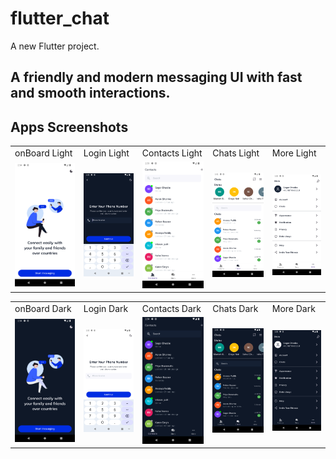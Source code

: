 # flutter_chat

A new Flutter project.

## A friendly and modern messaging UI with fast and smooth interactions.


## Apps Screenshots

<table>
  <tr>
     <td>onBoard Light</td>
     <td>Login Light</td>
     <td>Contacts Light</td>
     <td>Chats Light</td>
     <td>More Light</td>
  </tr>
  <tr>
    <td><img src="assets/screens/onBoardLight.png" width=270 ></td>
    <td><img src="assets/screens/phoneLight.png" width=270 ></td>
    <td><img src="assets/screens/contactsLight.png" width=270 ></td>
    <td><img src="assets/screens/chatsLight.png" width=270 ></td>
    <td><img src="assets/screens/moreLight.png" width=270 ></td>
  </tr>
 </table>

<table>
  <tr>
    <td>onBoard Dark</td>
     <td>Login Dark</td>
     <td>Contacts Dark</td>
     <td>Chats Dark</td>
     <td>More Dark</td>
  </tr>
  <tr>
    <td><img src="assets/screens/onBoardDark.png" width=270 ></td>
    <td><img src="assets/screens/phoneDark.png" width=270 ></td>
    <td><img src="assets/screens/contactsDark.png" width=270 ></td>
    <td><img src="assets/screens/chatsDark.png" width=270 ></td>
    <td><img src="assets/screens/moreDark.png" width=270 ></td>
  </tr>
 </table>
